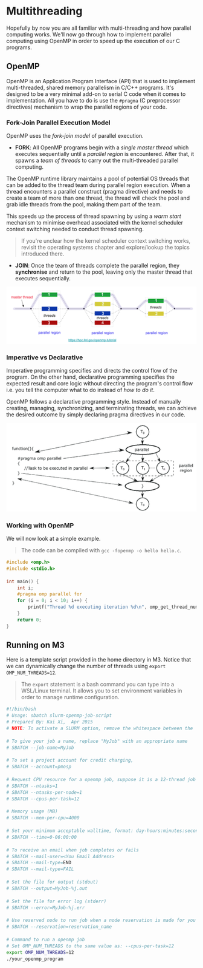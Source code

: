 # Multithreading

Hopefully by now you are all familiar with multi-threading and how parallel computing works. We'll now go through how to implement parallel computing using OpenMP in order to speed up the execution of our C programs.

## OpenMP

OpenMP is an Application Program Interface (API) that is used to implement multi-threaded, shared memory parallelism in C/C++ programs. It's designed to be a very minimal add-on to serial C code when it comes to implementation. All you have to do is use the `#pragma` (C preprocessor directives) mechanism to wrap the parallel regions of your code.

### Fork-Join Parallel Execution Model

OpenMP uses the *fork-join model* of parallel execution.

* **FORK**: All OpenMP programs begin with a *single master thread* which executes sequentially until a *parallel region* is encountered. After that, it spawns a *team of threads* to carry out the multi-threaded parallel computing.

The OpenMP runtime library maintains a pool of potential OS threads that can be added to the thread team during parallel region execution. When a thread encounters a parallel construct (pragma directive) and needs to create a team of more than one thread, the thread will check the pool and grab idle threads from the pool, making them part of the team. 

This speeds up the process of thread spawning by using a *warm start* mechanism to minimise overhead associated with the kernel scheduler context switching needed to conduct thread spawning.

> If you're unclear how the kernel scheduler context switching works, revisit the operating systems chapter and explore/lookup the topics introduced there.

* **JOIN**: Once the team of threads complete the parallel region, they **synchronise** and return to the pool, leaving only the master thread that executes sequentially.

![Fork - Join Model](./imgs/fork-join.png)

### Imperative vs Declarative

Imperative programming specifies and directs the control flow of the program. On the other hand, declarative programming specifies the expected result and core logic without directing the program's control flow i.e. you tell the computer what to do instead of *how to do it*.

OpenMP follows a declarative programming style. Instead of manually creating, managing, synchronizing, and terminating threads, we can achieve the desired outcome by simply declaring pragma directives in our code.

![Structure Overview](./imgs/program-structure.png)

### Working with OpenMP

We will now look at a simple example.

> The code can be compiled with `gcc -fopenmp -o hello hello.c`.

```c
#include <omp.h>
#include <stdio.h>

int main() {
    int i;
    #pragma omp parallel for
    for (i = 0; i < 10; i++) {
        printf("Thread %d executing iteration %d\n", omp_get_thread_num(), i);
    }
    return 0;
}
```

## Running on M3

Here is a template script provided in the home directory in M3. Notice that we can dynamically change the number of threads using `export OMP_NUM_THREADS=12`.

> The `export` statement is a bash command you can type into a WSL/Linux terminal. It allows you to set environment variables in order to manage runtime configuration.

```bash
#!/bin/bash
# Usage: sbatch slurm-openmp-job-script
# Prepared By: Kai Xi,  Apr 2015
# NOTE: To activate a SLURM option, remove the whitespace between the '#' and 'SBATCH'

# To give your job a name, replace "MyJob" with an appropriate name
# SBATCH --job-name=MyJob

# To set a project account for credit charging,
# SBATCH --account=pmosp

# Request CPU resource for a openmp job, suppose it is a 12-thread job
# SBATCH --ntasks=1
# SBATCH --ntasks-per-node=1
# SBATCH --cpus-per-task=12

# Memory usage (MB)
# SBATCH --mem-per-cpu=4000

# Set your minimum acceptable walltime, format: day-hours:minutes:seconds
# SBATCH --time=0-06:00:00

# To receive an email when job completes or fails
# SBATCH --mail-user=<You Email Address>
# SBATCH --mail-type=END
# SBATCH --mail-type=FAIL

# Set the file for output (stdout)
# SBATCH --output=MyJob-%j.out

# Set the file for error log (stderr)
# SBATCH --error=MyJob-%j.err

# Use reserved node to run job when a node reservation is made for you already
# SBATCH --reservation=reservation_name

# Command to run a openmp job
# Set OMP_NUM_THREADS to the same value as: --cpus-per-task=12
export OMP_NUM_THREADS=12
./your_openmp_program
```
